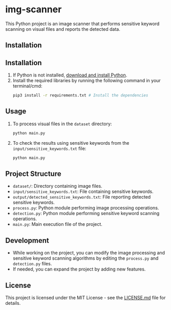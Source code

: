 # img-scanner

This Python project is an image scanner that performs sensitive keyword scanning on visual files and reports the detected data.

## Installation

## Installation

1. If Python is not installed, [download and install Python](https://www.python.org/downloads/).
2. Install the required libraries by running the following command in your terminal/cmd:
    ```bash
    pip3 install -r requirements.txt # Install the dependencies
    ```

## Usage

1. To process visual files in the `dataset` directory:
    ```bash
    python main.py
    ```

2. To check the results using sensitive keywords from the `input/sensitive_keywords.txt` file:
    ```bash
    python main.py
    ```

## Project Structure

- `dataset/`: Directory containing image files.
- `input/sensitive_keywords.txt`: File containing sensitive keywords.
- `output/detected_sensitive_keywords.txt`: File reporting detected sensitive keywords.
- `process.py`: Python module performing image processing operations.
- `detection.py`: Python module performing sensitive keyword scanning operations.
- `main.py`: Main execution file of the project.

## Development

- While working on the project, you can modify the image processing and sensitive keyword scanning algorithms by editing the `process.py` and `detection.py` files.
- If needed, you can expand the project by adding new features.

## License

This project is licensed under the MIT License - see the [LICENSE.md](LICENSE.md) file for details.

